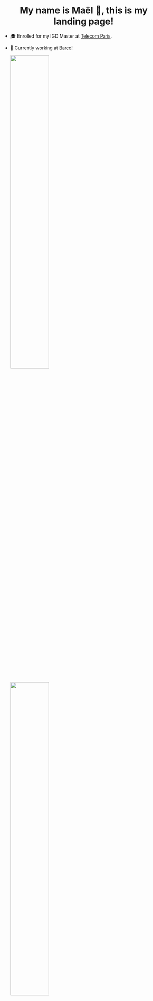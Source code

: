 <h1 align="center"> My name is Maël 🔭, this is my landing page! </h1>

<!--
**Skyepulse/Skyepulse** is a ✨ _special_ ✨ repository because its `README.md` (this file) appears on your GitHub profile.

Here are some ideas to get you started:

- 🔭 I’m currently working on ...
- 🌱 I’m currently learning ...
- 👯 I’m looking to collaborate on ...
- 🤔 I’m looking for help with ...
- 💬 Ask me about ...
- 📫 How to reach me: ...
- 😄 Pronouns: ...
- ⚡ Fun fact: ...
-->

- 🎓 Enrolled for my IGD Master at [Telecom Paris](https://www.telecom-paris.fr/).
- 🌱 Currently working at [Barco](https://www.barco.com/en)!

  <img height="50%" width="auto" src ="https://github-readme-stats.vercel.app/api?username=Skyepulse&show_icons=true&count_private=true&theme=tokyonight&hide_border=true&hide=stars&bg_color=00000000&rank_icon=github">
  <img height="50%" width="auto" src ="https://github-readme-stats.vercel.app/api/top-langs/?username=Skyepulse&layout=compact&hide_border=true&theme=tokyonight&bg_color=00000000&langs_count=6&hide=jupyter%20notebook,tex,css,php">

---
### Check out my new [portfolio website](https://skyepulse.github.io) !

---

### 🚀 Check Out My Latest Project!

**🧠 Convolutional Neural Network Visualizer**  
An interactive tool to **see animated inferences** and explore the **inner workings** of a CNN with a BabylonJS Scene.

🔗 [**Click Here to Try It Live**](https://www.008032025.xyz)

---

### 🎨 Latest Images Drawn by users of the Visualizer

<div style="display: flex; justify-content: center; gap: 10px; flex-wrap: wrap;">
  <img src="https://www.008032025.xyz/api/random_image?t=1754062886" alt="Random Image" width="200"/>
  <img src="https://www.008032025.xyz/api/random_image?t=1754062687" alt="Random Image" width="200"/>
  <img src="https://www.008032025.xyz/api/random_image?t=1754088353" alt="Random Image" width="200"/>
  <img src="https://www.008032025.xyz/api/random_image?t=1754056901" alt="Random Image" width="200"/>
  <img src="https://www.008032025.xyz/api/random_image?t=1754081051" alt="Random Image" width="200"/>
  <img src="https://www.008032025.xyz/api/random_image?t=1754080539" alt="Random Image" width="200"/>
  <img src="https://www.008032025.xyz/api/random_image?t=1754086708" alt="Random Image" width="200"/>
  <img src="https://www.008032025.xyz/api/random_image?t=1754083703" alt="Random Image" width="200"/>
</div>



> ✏️ These are selected by random among the the most recent images drawn by users and used as inputs in the live CNN visualizer above — updating in real time as people interact with it!

---
